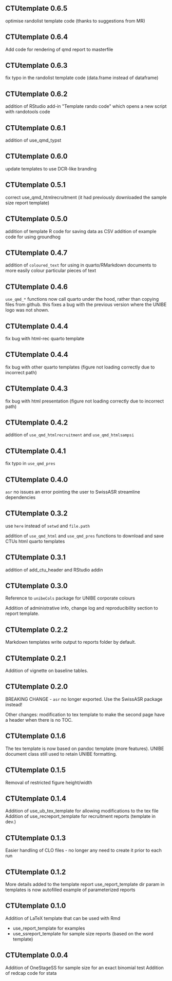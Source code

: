 CTUtemplate 0.6.5
---------------------
optimise randolist template code (thanks to suggestions from MR)

CTUtemplate 0.6.4
---------------------
Add code for rendering of qmd report to masterfile

CTUtemplate 0.6.3
---------------------
fix typo in the randolist template code (data.frame instead of dataframe)

CTUtemplate 0.6.2
---------------------
addition of RStudio add-in "Template rando code" which opens a new script with randotools code

CTUtemplate 0.6.1
---------------------
addition of use_qmd_typst

CTUtemplate 0.6.0
---------------------
update templates to use DCR-like branding

CTUtemplate 0.5.1
---------------------
correct use_qmd_htmlrecruitment (it had previously downloaded the sample size report template)

CTUtemplate 0.5.0
---------------------
addition of template R code for saving data as CSV
addition of example code for using groundhog

CTUtemplate 0.4.7
---------------------
addition of `coloured_text` for using in quarto/RMarkdown documents to more easily colour particular pieces of text

CTUtemplate 0.4.6
---------------------
`use_qmd_*` functions now call quarto under the hood, rather than copying files from github. this fixes a bug with the previous version where the UNIBE logo was not shown.

CTUtemplate 0.4.4
---------------------
fix bug with html-rec quarto template

CTUtemplate 0.4.4
---------------------
fix bug with other quarto templates (figure not loading correctly due to incorrect path)

CTUtemplate 0.4.3
---------------------
fix bug with html presentation (figure not loading correctly due to incorrect path)

CTUtemplate 0.4.2
---------------------
addition of `use_qmd_htmlrecruitment` and `use_qmd_htmlsampsi`

CTUtemplate 0.4.1
---------------------
fix typo in `use_qmd_pres`

CTUtemplate 0.4.0
---------------------
`asr` no issues an error pointing the user to SwissASR
streamline dependencies

CTUtemplate 0.3.2
---------------------
use `here` instead of `setwd` and `file.path`

addition of `use_qmd_html` and `use_qmd_pres` functions to download and save CTUs html quarto templates

CTUtemplate 0.3.1
---------------------
addition of add_ctu_header and RStudio addin

CTUtemplate 0.3.0
---------------------
Reference to `unibeCols` package for UNIBE corporate colours

Addition of administrative info, change log and reproducibility section to report template.

CTUtemplate 0.2.2
---------------------
Markdown templates write output to reports folder by default.

CTUtemplate 0.2.1
---------------------
Addition of vignette on baseline tables.

CTUtemplate 0.2.0
---------------------
BREAKING CHANGE - `asr` no longer exported. Use the SwissASR package instead!

Other changes:
modification to tex template to make the second page have a header when there is no TOC.

CTUtemplate 0.1.6
---------------------
The tex template is now based on pandoc template (more features). UNIBE document class still used to retain UNIBE formatting.

CTUtemplate 0.1.5
---------------------
Removal of restricted figure height/width

CTUtemplate 0.1.4
---------------------
Addition of use_ub_tex_template for allowing modifications to the tex file
Addition of use_recreport_template for recruitment reports (template in dev.)

CTUtemplate 0.1.3
---------------------
Easier handling of CLO files - no longer any need to create it prior to each run

CTUtemplate 0.1.2
---------------------
More details added to the template report use_report_template
dir param in templates is now autofilled
example of parameterized reports

CTUtemplate 0.1.0
---------------------
Addition of LaTeX template that can be used with Rmd
* use_report_template for examples
* use_ssreport_template for sample size reports (based on the word template)

CTUtemplate 0.0.4
---------------------
Addition of OneStageSS for sample size for an exact binomial test
Addition of redcap code for stata
